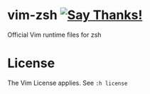 # vim-zsh [![Say Thanks!](https://img.shields.io/badge/Say%20Thanks-!-1EAEDB.svg)](https://saythanks.io/to/cb%40256bit.org)
Official Vim runtime files for zsh

# License
The Vim License applies. See `:h license`
